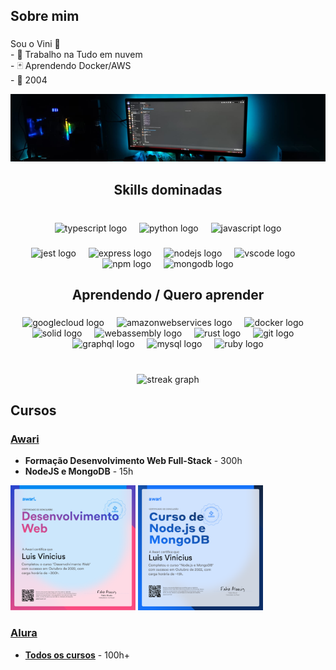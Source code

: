 <h2 align="left">Sobre mim</h2>

###
<div align="center" >
<p align="left">Sou o Vini 🙂<br>- 🔭 Trabalho na Tudo em nuvem<br>- 🃏 Aprendendo Docker/AWS<br>- 💫 2004</p>
<img src="./docs/monitor.png">
</div>

###
<h2 align="center">Skills dominadas</h2>

###

<br clear="both">

<div align="center">
  <img src="https://cdn.jsdelivr.net/gh/devicons/devicon/icons/typescript/typescript-original.svg" height="40" alt="typescript logo"  />
  <img width="12" />
  <img src="https://cdn.jsdelivr.net/gh/devicons/devicon/icons/python/python-original.svg" height="40" alt="python logo"  />
  <img width="12" />
  <img src="https://skillicons.dev/icons?i=js" height="40" alt="javascript logo"  />
</div>

###

<div align="center">
  <img src="https://cdn.jsdelivr.net/gh/devicons/devicon/icons/jest/jest-plain.svg" height="25" alt="jest logo"  />
  <img width="12" />
  <img src="https://cdn.jsdelivr.net/gh/devicons/devicon/icons/express/express-original.svg" height="25" alt="express logo"  />
  <img width="12" />
  <img src="https://cdn.jsdelivr.net/gh/devicons/devicon/icons/nodejs/nodejs-original.svg" height="25" alt="nodejs logo"  />
  <img width="12" />
  <img src="https://cdn.jsdelivr.net/gh/devicons/devicon/icons/vscode/vscode-original.svg" height="25" alt="vscode logo"  />
  <img width="12" />
  <img src="https://cdn.jsdelivr.net/gh/devicons/devicon/icons/npm/npm-original-wordmark.svg" height="25" alt="npm logo"  />
  <img width="12" />
  <img src="https://img.shields.io/badge/MongoDB-47A248?logo=mongodb&logoColor=white&style=for-the-badge" height="25" alt="mongodb logo"  />
</div>

###

<h2 align="center">Aprendendo / Quero aprender</h2>

###

<div align="center">
  <img src="https://cdn.jsdelivr.net/gh/devicons/devicon/icons/googlecloud/googlecloud-original.svg" height="35" alt="googlecloud logo"  />
  <img width="12" />
  <img src="https://skillicons.dev/icons?i=aws" height="35" alt="amazonwebservices logo"  />
  <img width="12" />
  <img src="https://cdn.jsdelivr.net/gh/devicons/devicon/icons/docker/docker-original.svg" height="35" alt="docker logo"  />
  <img width="12" />
  <img src="https://skillicons.dev/icons?i=solidjs" height="35" alt="solid logo"  />
  <img width="12" />
  <img src="https://skillicons.dev/icons?i=wasm" height="35" alt="webassembly logo"  />
  <img width="12" />
  <img src="https://skillicons.dev/icons?i=rust" height="35" alt="rust logo"  />
  <img width="12" />
  <img src="https://cdn.jsdelivr.net/gh/devicons/devicon/icons/git/git-original.svg" height="35" alt="git logo"  />
  <img width="12" />
  <img src="https://cdn.simpleicons.org/graphql/E10098" height="35" alt="graphql logo"  />
  <img width="12" />
  <img src="https://cdn.simpleicons.org/mysql/4479A1" height="35" alt="mysql logo"  />
  <img width="12" />
  <img src="https://cdn.jsdelivr.net/gh/devicons/devicon/icons/ruby/ruby-original.svg" height="35" alt="ruby logo"  />
</div>

###

<br clear="both">

<div align="center">
  <img src="https://streak-stats.demolab.com?user=luisviniciuslv&locale=pt-br&mode=weekly&theme=gotham&hide_border=true&border_radius=5&order=3" height="150" alt="streak graph"  />
</div>

###

<h2 align="left">Cursos</h2>

###

### [Awari](https://awari.com.br/)

- **Formação Desenvolvimento Web Full-Stack** - 300h
- **NodeJS e MongoDB** - 15h

<img src="./docs/DesenvolvimentoWeb.png" width="200" height="200"> <img src="./docs/NodeJsEMongoDB.png" width="200" height="200">

### [Alura](https://www.alura.com.br/)
- **[Todos os cursos](https://cursos.alura.com.br/user/viinilv/fullCertificate/f17131528e29919dbe94b46312e40b8f)** - 100h+
